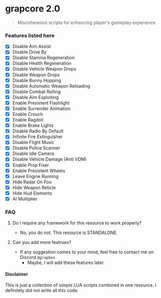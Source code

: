 # grapcore 2.0
> Miscellaneous scripts for enhancing player's gameplay experience

### Features listed here
- [x]  Disable Aim Assist
- [x]  Disable Drive By
- [x]  Disable Stamina Regeneration
- [x]  Disable Health Regeneration
- [x]  Disable Vehicle Weapon Drops
- [x]  Disable Weapon Drops
- [x]  Disable Bunny Hopping
- [x]  Disable Automatic Weapon Reloading
- [x]  Disable Combat Rolling
- [x]  Disable Aim Exploiting
- [x]  Enable Presistent Flashlight
- [x]  Enable Surrender Animation
- [x]  Enable Crouch
- [x]  Enable Ragdoll
- [x]  Enable Brake Lights
- [x]  Disable Radio By Default
- [x]  Infinite Fire Extinguisher
- [x]  Disable Flight Music
- [x]  Disable Police Scanner
- [x]  Disable Idle Camera
- [x]  Disable Vehicle Damage (Anti VDM)
- [x]  Enable Prop Fixer
- [x]  Enable Presistent Wheels
- [x]  Leave Engine Running
- [x]  Hide Radar On Foo
- [x]  Hide Weapon Reticle
- [x]  Hide Hud Elements
- [x]  AI Multiplier

### FAQ
1. Do I require any framework for this resource to work properly?
     - No, you do not. This resource is STANDALONE.

2. Can you add more featrues?
     - If any suggestion comes to your mind, feel free to contact me on Discord `@grapkos`
       - Maybe, I will add these features later.

#### Disclaimer
This is just a collection of simple LUA scripts combined in one resource. I definitely did not write all this code.
